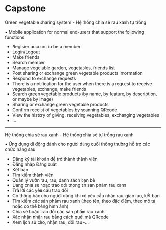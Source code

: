 # Capstone
Green vegetable sharing system - Hệ thống chia sẻ rau xanh tự trồng

• Mobile application for normal end-users that support the following functions
- Register account to be a member
- Login/Logout
- Make friends
- Search member
- Manage vegetable garden, vegetables, friends list
- Post sharing or exchange green vegetable products information
- Respond to exchange requests
- There is a notification for the user when there is a request to receive vegetables, exchange, make friends
- Search green vegetable products (by name, by feature, by description, or maybe by image)
- Sharing or exchange green vegetable products
- Confirm receipt of vegetables by scanning QRcode
- View the history of giving, receiving vegetables, exchanging vegetables
- …
********************
Hệ thống chia sẻ rau xanh - Hệ thống chia sẻ tự trồng rau xanh

• Ứng dụng di động dành cho người dùng cuối thông thường hỗ trợ các chức năng sau
- Đăng ký tài khoản để trở thành thành viên
- Đăng nhập Đăng xuất
- Kết bạn
- Tìm kiếm thành viên
- Quản lý vườn rau, rau, danh sách bạn bè
- Đăng chia sẻ hoặc trao đổi thông tin sản phẩm rau xanh
- Trả lời các yêu cầu trao đổi
- Có thông báo cho người dùng khi có yêu cầu nhận rau, giao lưu, kết bạn
- Tìm kiếm các sản phẩm rau xanh (theo tên, theo đặc điểm, theo mô tả hoặc có thể bằng hình ảnh)
- Chia sẻ hoặc trao đổi các sản phẩm rau xanh
- Xác nhận nhận rau bằng cách quét mã QRcode
- Xem lịch sử cho, nhận rau, đổi rau
-… 
